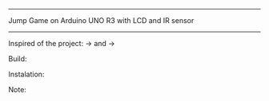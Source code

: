 ****************************************************************************
Jump Game on Arduino UNO R3 with LCD and IR sensor
****************************************************************************

Inspired of the project: ->
                    and  ->

Build:


Instalation:

Note:


